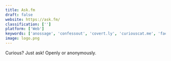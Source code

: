 ```yaml
---
title: Ask.fm
draft: false 
website: https://ask.fm/
classification: ['']
platform: ['Web']
keywords: ['anossage', 'confessout', 'covert.ly', 'curiouscat.me', 'facebook', 'flizle', 'hawaar', 'idka', 'kiwi', 'lipsi', 'locish', 'mastodon', 'pecord', 'quora', 'reddit', 'thiscrush', 'twitter', 'whisper.sh', 'zaqa']
image: logo.png
---
```

Curious? Just ask! Openly or anonymously.